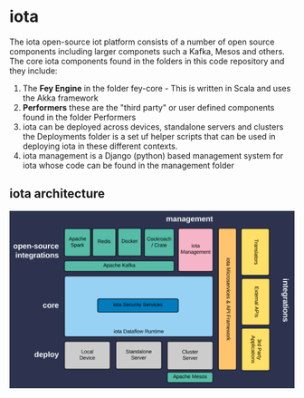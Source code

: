 # iota

The iota open-source iot platform consists of a number of open source components including larger componets such a Kafka, Mesos and others. The core
iota components found in the folders in this code repository and they include:

1. The **Fey Engine** in the folder fey-core - This is written in Scala and uses the Akka framework
2. **Performers** these are the "third party" or user defined components found in the folder Performers
3. iota can be deployed across devices, standalone servers and clusters the Deployments folder is a set uf helper scripts that can be used in deploying iota in these different contexts. 
4. iota management is a Django (python) based management system for iota whose code can be found in the management folder

## iota architecture

 ![iota architecture](./images/iota.png)